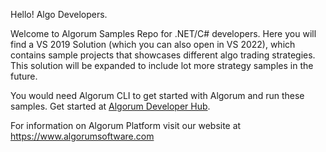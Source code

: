 Hello! Algo Developers.

Welcome to Algorum Samples Repo for .NET/C# developers. Here you will find a VS 2019 Solution (which you can also open in VS 2022), which contains sample projects that showcases different algo trading strategies. This solution will be expanded to include lot more strategy samples in the future.

You would need Algorum CLI to get started with Algorum and run these samples. Get started at [Algorum Developer Hub](https://docs.algorumsoftware.com/docs "Algorum Developer Hub").

For information on Algorum Platform visit our website at https://www.algorumsoftware.com